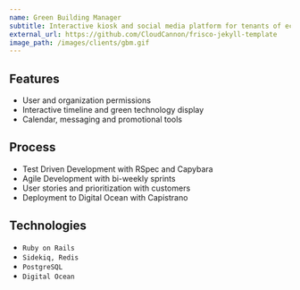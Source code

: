 ```yaml
---
name: Green Building Manager
subtitle: Interactive kiosk and social media platform for tenants of eco-friendly offices
external_url: https://github.com/CloudCannon/frisco-jekyll-template
image_path: /images/clients/gbm.gif
---
```


## Features

* User and organization permissions
* Interactive timeline and green technology display
* Calendar, messaging and promotional tools

## Process

* Test Driven Development with RSpec and Capybara
* Agile Development with bi-weekly sprints
* User stories and prioritization with customers
* Deployment to Digital Ocean with Capistrano

## Technologies

* `Ruby on Rails`
* `Sidekiq, Redis`
* `PostgreSQL`
* `Digital Ocean`
